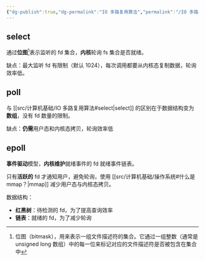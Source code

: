 ```yaml
---
{"dg-publish":true,"dg-permalink":"IO 多路复用算法","permalink":"/IO 多路复用算法/"}
---
```



## select

通过**位图**[^1]表示监听的 fd 集合，**内核**轮询 fs 集合是否就绪。

缺点：最大监听 fd 有限制（默认 1024），每次调用都要从内核态复制数据，轮询效率低。

## poll

与 [[src/计算机基础/IO 多路复用算法#select\|select]] 的区别在于数据结构变为**数组**，没有 fd 数量的限制。

缺点：**仍需**用户态和内核态拷贝，轮询效率低

## epoll

**事件驱动**模型，**内核维护**就绪事件的 fd 就绪事件链表。

只有**活跃的** fd 才通知用户，避免轮询，使用 [[src/计算机基础/操作系统#什么是 mmap？\|mmap]] 减少用户态与内核态拷贝。

数据结构：
- **红黑树**：待检测的 fd，为了提高查询效率
- **链表**：就绪的 fd，为了减少轮询

[^1]: 位图（bitmask），用来表示一组文件描述符的集合。它通过一组整数（通常是 unsigned long 数组）中的每一位来标记对应的文件描述符是否被包含在集合中
